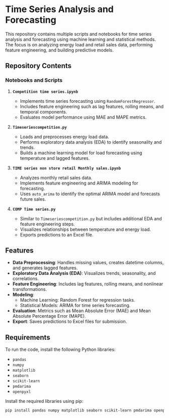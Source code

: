 # Time Series Analysis and Forecasting

This repository contains multiple scripts and notebooks for time series analysis and forecasting using machine learning and statistical methods. The focus is on analyzing energy load and retail sales data, performing feature engineering, and building predictive models.

## Repository Contents

### Notebooks and Scripts

1. **`Competition time series.ipynb`**
   - Implements time series forecasting using `RandomForestRegressor`.
   - Includes feature engineering such as lag features, rolling means, and temporal components.
   - Evaluates model performance using MAE and MAPE metrics.

2. **`Timeseriescompetition.py`**
   - Loads and preprocesses energy load data.
   - Performs exploratory data analysis (EDA) to identify seasonality and trends.
   - Builds a machine learning model for load forecasting using temperature and lagged features.

3. **`TIME series non store retail Monthly sales.ipynb`**
   - Analyzes monthly retail sales data.
   - Implements feature engineering and ARIMA modeling for forecasting.
   - Uses `auto_arima` to identify the optimal ARIMA model and forecasts future sales.

4. **`COMP Time series.py`**
   - Similar to `Timeseriescompetition.py` but includes additional EDA and feature engineering steps.
   - Visualizes relationships between temperature and energy load.
   - Exports predictions to an Excel file.

## Features

- **Data Preprocessing**: Handles missing values, creates datetime columns, and generates lagged features.
- **Exploratory Data Analysis (EDA)**: Visualizes trends, seasonality, and correlations.
- **Feature Engineering**: Includes lag features, rolling means, and nonlinear transformations.
- **Modeling**:
  - Machine Learning: Random Forest for regression tasks.
  - Statistical Models: ARIMA for time series forecasting.
- **Evaluation**: Metrics such as Mean Absolute Error (MAE) and Mean Absolute Percentage Error (MAPE).
- **Export**: Saves predictions to Excel files for submission.

## Requirements

To run the code, install the following Python libraries:

- `pandas`
- `numpy`
- `matplotlib`
- `seaborn`
- `scikit-learn`
- `pmdarima`
- `openpyxl`

Install the required libraries using pip:

```bash
pip install pandas numpy matplotlib seaborn scikit-learn pmdarima openpyxl